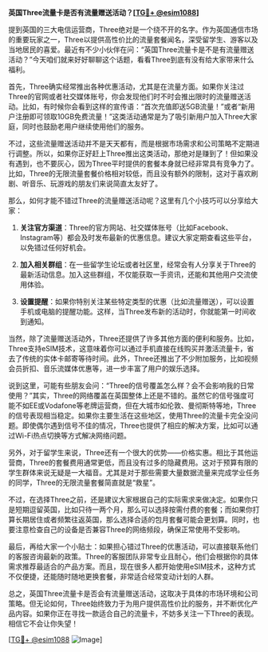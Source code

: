 **英国Three流量卡是否有流量赠送活动？[[TG💪+ @esim1088](https://t.me/s/esim1088)]**

提到英国的三大电信运营商，Three绝对是一个绕不开的名字。作为英国通信市场的重要玩家之一，Three以提供高性价比的流量套餐闻名，深受留学生、游客以及当地居民的喜爱。最近有不少小伙伴在问：“英国Three流量卡是不是有流量赠送活动？”今天咱们就来好好聊聊这个话题，看看Three到底有没有给大家带来什么福利。

首先，Three确实经常推出各种优惠活动，尤其是在流量方面。如果你关注过Three的官网或者社交媒体账号，你会发现他们时不时会推出限时的流量赠送活动。比如，有时候你会看到这样的宣传语：“首次充值即送5GB流量！”或者“新用户注册即可领取10GB免费流量！”这类活动通常是为了吸引新用户加入Three大家庭，同时也鼓励老用户继续使用他们的服务。

不过，这些流量赠送活动并不是天天都有，而是根据市场需求和公司策略不定期进行调整。所以，如果你正好赶上Three推出这类活动，那绝对是赚到了！但如果没有遇到，也不要灰心，因为Three平时提供的套餐本身就已经非常具有竞争力了。比如，Three的无限流量套餐价格相对较低，而且没有额外的限制，这对于喜欢刷剧、听音乐、玩游戏的朋友们来说简直太友好了。

那么，如何才能不错过Three的流量赠送活动呢？这里有几个小技巧可以分享给大家：

1. **关注官方渠道**：Three的官方网站、社交媒体账号（比如Facebook、Instagram等）都会及时发布最新的优惠信息。建议大家定期查看这些平台，以免错过任何好机会。

2. **加入相关群组**：在一些留学生论坛或者社区里，经常会有人分享关于Three的最新活动信息。加入这些群组，不仅能获取一手资讯，还能和其他用户交流使用体验。

3. **设置提醒**：如果你特别关注某些特定类型的优惠（比如流量赠送），可以设置手机或电脑的提醒功能。这样，当Three发布新的活动时，你就能第一时间收到通知。

当然，除了流量赠送活动外，Three还提供了许多其他方面的便利和服务。比如，Three支持eSIM技术，这意味着你可以通过手机直接在线购买并激活流量卡，省去了传统的实体卡邮寄等待时间。此外，Three还推出了不少附加服务，比如视频会员折扣、音乐流媒体优惠等，进一步丰富了用户的娱乐选择。

说到这里，可能有些朋友会问：“Three的信号覆盖怎么样？会不会影响我的日常使用？”其实，Three的网络覆盖在英国整体上还是不错的。虽然它的信号强度可能不如EE或Vodafone等老牌运营商，但在大城市如伦敦、曼彻斯特等地，Three的信号表现相当稳定。如果你主要生活在这些地区，使用Three的流量卡完全没问题。即使偶尔遇到信号不佳的情况，Three也提供了相应的解决方案，比如可以通过Wi-Fi热点切换等方式解决网络问题。

另外，对于留学生来说，Three还有一个很大的优势——价格实惠。相比于其他运营商，Three的套餐费用通常更低，而且没有过多的隐藏费用。这对于预算有限的学生群体来说无疑是一大福音。尤其是对于那些需要大量数据流量来完成学业任务的同学，Three的无限流量套餐简直就是“救星”。

不过，在选择Three之前，还是建议大家根据自己的实际需求来做决定。如果你只是短期逗留英国，比如只待一两个月，那么可以选择按需付费的套餐；而如果你打算长期居住或者频繁往返英国，那么选择合适的包月套餐可能会更划算。同时，也要注意检查自己的设备是否兼容Three的网络频段，确保正常使用不受影响。

最后，再给大家一个小贴士：如果担心错过Three的优惠活动，可以直接联系他们的客服咨询最新的政策。Three的客服团队非常专业且耐心，他们会根据你的具体需求推荐最适合的产品方案。而且，现在很多人都开始使用eSIM技术，这种方式不仅便捷，还能随时随地更换套餐，非常适合经常变动计划的人群。

总之，英国Three流量卡是否会有流量赠送活动，这取决于具体的市场环境和公司策略。但无论如何，Three始终致力于为用户提供高性价比的服务，并不断优化产品内容。如果你正在寻找一款适合自己的流量卡，不妨多关注一下Three的表现。相信它不会让你失望！

[[TG💪+ @esim1088](https://t.me/s/esim1088) ![Image](https://i.postimg.cc/4NQfJmqS/Snipaste-2025-05-13-00-14-12.png)]